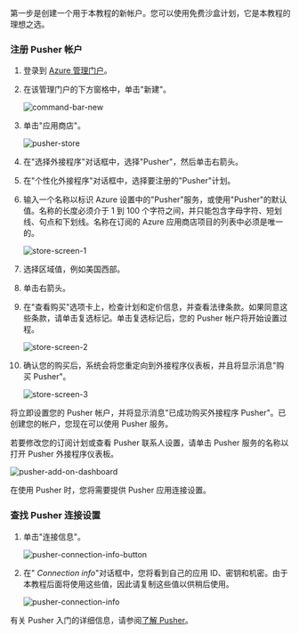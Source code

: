﻿第一步是创建一个用于本教程的新帐户。您可以使用免费沙盒计划，它是本教程的理想之选。

### 注册 Pusher 帐户

1. 登录到 [Azure 管理门户][]。

2. 在该管理门户的下方窗格中，单击"新建"。

	![command-bar-new][command-bar-new]

3. 单击"应用商店"。

	![pusher-store][pusher-store]

4. 在"选择外接程序"对话框中，选择"Pusher"，然后单击右箭头。

5. 在"个性化外接程序"对话框中，选择要注册的"Pusher"计划。

6. 输入一个名称以标识 Azure 设置中的"Pusher"服务，或使用"Pusher"的默认值。名称的长度必须介于 1 到 100 个字符之间，并只能包含字母字符、短划线、句点和下划线。名称在订阅的 Azure 应用商店项目的列表中必须是唯一的。

	![store-screen-1][store-screen-1]

8. 选择区域值，例如美国西部。 

9. 单击右箭头。

10. 在"查看购买"选项卡上，检查计划和定价信息，并查看法律条款。如果同意这些条款，请单击复选标记。单击复选标记后，您的 Pusher 帐户将开始设置过程。 

	![store-screen-2][store-screen-2]

11. 确认您的购买后，系统会将您重定向到外接程序仪表板，并且将显示消息"购买 Pusher"。

	![store-screen-3][store-screen-3]

将立即设置您的 Pusher 帐户，并将显示消息"已成功购买外接程序 Pusher"。已创建您的帐户，您现在可以使用 Pusher 服务。

若要修改您的订阅计划或查看 Pusher 联系人设置，请单击 Pusher 服务的名称以打开 Pusher 外接程序仪表板。

![pusher-add-on-dashboard][pusher-add-on-dashboard]
	
在使用 Pusher 时，您将需要提供 Pusher 应用连接设置。

### 查找 Pusher 连接设置 ###

1. 单击"连接信息"。

	![pusher-connection-info-button][pusher-connection-info-button]

2. 在" *Connection info*"对话框中，您将看到自己的应用 ID、密钥和机密。由于本教程后面将使用这些值，因此请复制这些值以供稍后使用。

	![pusher-connection-info][pusher-connection-info]

有关 Pusher 入门的详细信息，请参阅[了解 Pusher][]。

<!--images-->

[command-bar-new]: ./media/pusher-sign-up/1-command-bar-new.png
[pusher-store]: ./media/pusher-sign-up/2-pusher-store.png
[store-screen-1]: ./media/pusher-sign-up/3-pusher-store-screen-1.png
[store-screen-2]: ./media/pusher-sign-up/4-pusher-store-screen-2.png
[store-screen-3]: ./media/pusher-sign-up/5-pusher-store-screen-3.png
[pusher-add-on-dashboard]: ./media/pusher-sign-up/6-pusher-add-on-dashboard.png
[pusher-connection-info-button]: ./media/pusher-sign-up/7-pusher-connection-info-button.png
[pusher-connection-info]: ./media/pusher-sign-up/8-pusher-connection-info.png

<!--Links-->

[Azure 管理门户]: https://manage.windowsazure.com
[了解 Pusher]: http://pusher.com/docs

<!--HONumber=41-->
